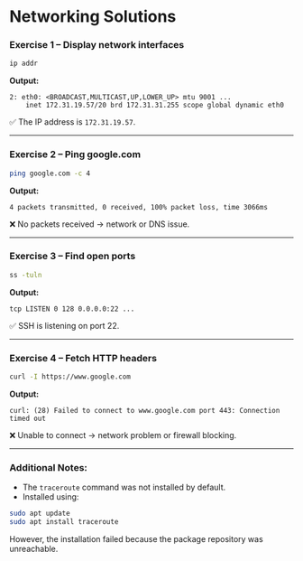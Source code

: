 # Networking Solutions

### Exercise 1 – Display network interfaces
```bash
ip addr

```

**Output:**

```
2: eth0: <BROADCAST,MULTICAST,UP,LOWER_UP> mtu 9001 ...
    inet 172.31.19.57/20 brd 172.31.31.255 scope global dynamic eth0

```

✅ The IP address is `172.31.19.57`.

---

### Exercise 2 – Ping google.com

```bash
ping google.com -c 4

```

**Output:**

```
4 packets transmitted, 0 received, 100% packet loss, time 3066ms

```

❌ No packets received → network or DNS issue.

---

### Exercise 3 – Find open ports

```bash
ss -tuln

```

**Output:**

```
tcp LISTEN 0 128 0.0.0.0:22 ...

```

✅ SSH is listening on port 22.

---

### Exercise 4 – Fetch HTTP headers

```bash
curl -I https://www.google.com

```

**Output:**

```
curl: (28) Failed to connect to www.google.com port 443: Connection timed out

```

❌ Unable to connect → network problem or firewall blocking.

---

### Additional Notes:

- The `traceroute` command was not installed by default.
- Installed using:

```bash
sudo apt update
sudo apt install traceroute

```

However, the installation failed because the package repository was unreachable.

```
